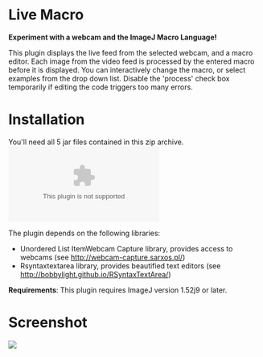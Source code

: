 # Live Macro

**Experiment with a webcam and the ImageJ Macro Language!**

This plugin displays the live feed from the selected webcam, and a macro
editor. Each image from the video feed is processed by the entered macro
before it is displayed. You can interactively change the macro, or
select examples from the drop down list. Disable the \'process\' check
box temporarily if editing the code triggers too many errors.

# Installation

You\'ll need all 5 jar files contained in this zip archive.
![](/plugin/utilities/livemacro/livemacro.zip)

The plugin depends on the following libraries:

-   Unordered List ItemWebcam Capture library, provides access to
    webcams (see <http://webcam-capture.sarxos.pl/>)
-   Rsyntaxtextarea library, provides beautified text editors (see
    <http://bobbylight.github.io/RSyntaxTextArea/>)

**Requirements**: This plugin requires ImageJ version 1.52j9 or later.

# Screenshot

![](/plugin/utilities/livemacro/livemacro.jpg)
